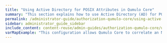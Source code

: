 ```yaml
---
title: "Using Active Directory for POSIX Attributes in Qumulo Core"
summary: "This section explains how to use Active Directory (AD) for POSIX attributes in Qumulo Core for clusters with multi-protocol access (with NFS and SMB) that manage POSIX and Windows identities from within Active Directory."
permalink: /administrator-guide/authorization-qumulo-core/using-active-directory-for-posix-attributes.html
sidebar: administrator_guide_sidebar
include_content: content-reuse/admin-guides/authorization-qumulo-core/using-active-directory-for-posix-attributes.md
varMapExample: "This configuration allows Qumulo Core to correlate an NFS UID (for example, `2053`) to a SID on Windows (for example, `S-1-5-21-...`)."
---
```


